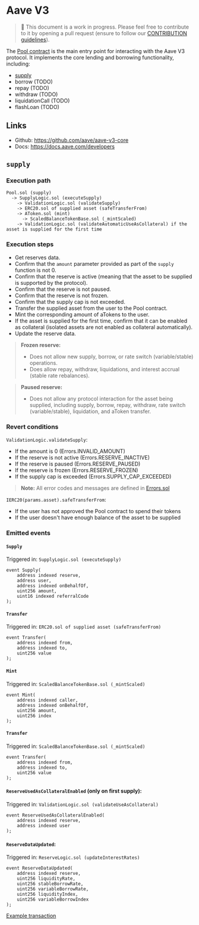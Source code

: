 # Aave V3

>👷 This document is a work in progress. Please feel free to contribute to it by opening a pull request (ensure to follow our [CONTRIBUTION guidelines](CONTRIBUTING.md)).

The [Pool contract](https://github.com/aave/aave-v3-core/blob/master/contracts/protocol/pool/Pool.sol) is the main entry point for interacting with the Aave V3 protocol. It implements the core lending and borrowing functionality, including:
* [supply](#supply)
* borrow (TODO)
* repay (TODO)
* withdraw (TODO)
* liquidationCall (TODO)
* flashLoan (TODO)

## Links
* Github: https://github.com/aave/aave-v3-core
* Docs: https://docs.aave.com/developers


## `supply`

### Execution path

```
Pool.sol (supply)
  -> SupplyLogic.sol (executeSupply)
    -> ValidationLogic.sol (validateSupply)
    -> ERC20.sol of supplied asset (safeTransferFrom)
    -> AToken.sol (mint)
      -> ScaledBalanceTokenBase.sol (_mintScaled)
    -> ValidationLogic.sol (validateAutomaticUseAsCollateral) if the asset is supplied for the first time
```


### Execution steps

* Get reserves data.
* Confirm that the `amount` parameter provided as part of the `supply` function is not 0.
* Confirm that the reserve is active (meaning that the asset to be supplied is supported by the protocol).
* Confirm that the reserve is not paused.
* Confirm that the reserve is not frozen.
* Confirm that the supply cap is not exceeded.
* Transfer the supplied asset from the user to the Pool contract.
* Mint the corresponding amount of aTokens to the user.
* If the asset is supplied for the first time, confirm that it can be enabled as collateral (isolated assets are not enabled as collateral automatically).
* Update the reserve data.

>**Frozen reserve:**
> * Does not allow new supply, borrow, or rate switch (variable/stable) operations.
> * Does allow repay, withdraw, liquidations, and interest accrual (stable rate rebalances).

>**Paused reserve:**
> * Does not allow any protocol interaction for the asset being supplied, including supply, borrow, repay, withdraw, rate switch (variable/stable), liquidation, and aToken transfer.


### Revert conditions

`ValidationLogic.validateSupply`:
* If the amount is 0 (Errors.INVALID_AMOUNT)
* If the reserve is not active (Errors.RESERVE_INACTIVE)
* If the reserve is paused (Errors.RESERVE_PAUSED)
* If the reserve is frozen (Errors.RESERVE_FROZEN)
* If the supply cap is exceeded (Errors.SUPPLY_CAP_EXCEEDED)

> **Note:** All error codes and messages are defined in [Errors.sol](https://github.com/aave/aave-v3-core/blob/master/contracts/protocol/libraries/helpers/Errors.sol)

`IERC20(params.asset).safeTransferFrom`:
* If the user has not approved the Pool contract to spend their tokens
* If the user doesn't have enough balance of the asset to be supplied


### Emitted events

#### `Supply`

Triggered in: `SupplyLogic.sol (executeSupply)`

```solidity
event Supply(
    address indexed reserve,
    address user,
    address indexed onBehalfOf,
    uint256 amount,
    uint16 indexed referralCode
);
```


#### `Transfer`

Triggered in: `ERC20.sol of supplied asset (safeTransferFrom)`

```solidity
event Transfer(
    address indexed from,
    address indexed to,
    uint256 value
);
```


#### `Mint`

Triggered in: `ScaledBalanceTokenBase.sol (_mintScaled)`

```solidity
event Mint(
    address indexed caller,
    address indexed onBehalfOf,
    uint256 amount,
    uint256 index
);
```


#### `Transfer`

Triggered in: `ScaledBalanceTokenBase.sol (_mintScaled)`

```solidity
event Transfer(
    address indexed from,
    address indexed to,
    uint256 value
);
```


#### `ReserveUsedAsCollateralEnabled` (only on first supply):

Triggered in: `ValidationLogic.sol (validateUseAsCollateral)`

```solidity
event ReserveUsedAsCollateralEnabled(
    address indexed reserve,
    address indexed user
);
```


#### `ReserveDataUpdated`:

Triggered in: `ReserveLogic.sol (updateInterestRates)`

```solidity
event ReserveDataUpdated(
    address indexed reserve,
    uint256 liquidityRate,
    uint256 stableBorrowRate,
    uint256 variableBorrowRate,
    uint256 liquidityIndex,
    uint256 variableBorrowIndex
);
```	


[Example transaction](https://polygonscan.com/tx/0xc968c68100094e7c5e579ca0c83afdc737aa021717cc456529e1170ffc77acbe#eventlog)